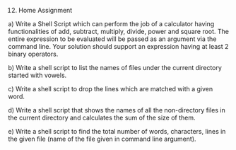 12. Home Assignment
    
a) Write a Shell Script which can perform the job of a calculator having functionalities of add, subtract, multiply, divide, power and square root. The entire expression to be evaluated will be passed as an argument via the command line. Your solution should support an expression having at least 2 binary operators.

b) Write a shell script to list the names of files under the current directory started with vowels.

c) Write a shell script to drop the lines which are matched with a given word.

d) Write a shell script that shows the names of all the non-directory files in the current directory and calculates the sum of the size of them.

e) Write a shell script to find the total number of words, characters, lines in the given file (name of the file given in command line argument).



